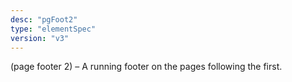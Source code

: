 ```yaml
---
desc: "pgFoot2"
type: "elementSpec"
version: "v3"
---
```


(page footer 2) – A running footer on the pages following the first.
